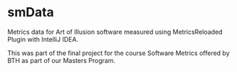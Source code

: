 # smData
Metrics data for Art of Illusion software measured using MetricsReloaded Plugin with IntelliJ IDEA.

This was part of the final project for the course Software Metrics offered by BTH as part of our Masters Program.
